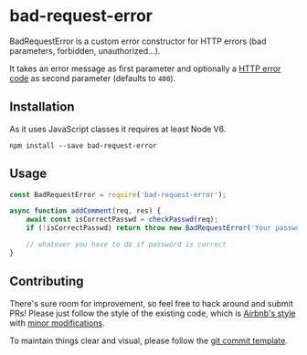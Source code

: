 # bad-request-error
BadRequestError is a custom error constructor for HTTP errors (bad parameters, forbidden, unauthorized…).

It takes an error message as first parameter and optionally a [HTTP error code](https://en.wikipedia.org/wiki/List_of_HTTP_status_codes#4xx_Client_errors) as second parameter (defaults to `400`).

## Installation
As it uses JavaScript classes it requires at least Node V6.

```
npm install --save bad-request-error
```

## Usage
```js
const BadRequestError = require('bad-request-error');

async function addComment(req, res) {
    await const isCorrectPasswd = checkPasswd(req);
    if (!isCorrectPasswd) return throw new BadRequestError('Your password looks wrong', 401);

    // whatever you have to do if password is correct
}
```

## Contributing
There's sure room for improvement, so feel free to hack around and submit PRs!
Please just follow the style of the existing code, which is [Airbnb's style](http://airbnb.io/javascript/) with [minor modifications](.eslintrc).

To maintain things clear and visual, please follow the [git commit template](https://github.com/Buzut/git-emojis-hook).

